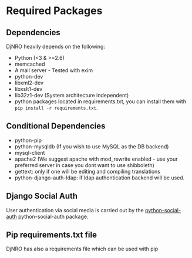 # Required Packages

## Dependencies

DjNRO heavily depends on the following:

* Python (<3 & >=2.6)
* memcached
* A mail server - Tested with exim
* python-dev
* libxml2-dev
* libxslt1-dev
* lib32z1-dev (System architecture independent)
* python packages located in requirements.txt, you can install them with `pip install -r requirements.txt`.

## Conditional Dependencies
* python-pip
* python-mysqldb (If you wish to use MySQL as the DB backend)
* mysql-client
* apache2 (We suggest apache with mod_rewrite enabled - use your preferred server in case you dont want to use shibboleth)
* gettext: only if one will be editing and compiling translations
* python-django-auth-ldap: if ldap authentication backend will be used.

## Django Social Auth
User authentication via social media is carried out by the [python-social-auth](http://http://django-social-auth.readthedocs.org/en/latest/index.html) python-social-auth package.


## Pip requirements.txt file
DjNRO has also a requirements file which can be used with pip
